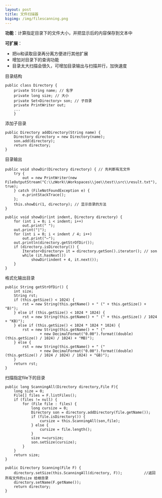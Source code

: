 ```yaml
---
layout: post
title: 文件扫描器
bigimg: /img/filescanning.png
---
```




**功能**：计算指定目录下的文件大小，并把显示后的内容保存到文本中<br>

**可扩展**：

 - 把io和读取目录再分离方便进行其他扩展
 - 增加对目录下的查询功能
 - 目录太大扫描会很久，可增加目录输出与扫描并行，加快速度

目录结构

    public class Directory {
	    private String name; // 名字
	    private long size; // 大小
	    private Set<Directory> son; // 子目录
	    private PrintWriter out;
	    ...
	    }
	    
添加子目录

    public Directory addDirectory(String name) {
		Directory directory = new Directory(name);
		son.add(directory);
		return directory;
	}
	
目录输出

    public void showDir(Directory directory) { // 先判断有无文件
		try {
			out = new PrintWriter(new FileOutputStream("C:\\zWork\\Workspaces\\jee\\test\\src\\result.txt"), true);
		} catch (FileNotFoundException e) {
			e.printStackTrace();
		};
		this.showDir(1, directory); // 显示目录的方法
	}

	public void showDir(int indent, Directory directory) {
		for (int i = 0; i < indent; i++)
			out.print(" ");
		out.print("|");
		for (int i = 0; i < indent / 4; i++)
			out.print("—");
		out.println(directory.getStrOfDir());
		if (directory.isDirectory()) {
			Iterator<Directory> it = directory.getSon().iterator(); // son
			while (it.hasNext())
				showDir(indent + 4, it.next());
		}
	}
	
格式化输出目录

    public String getStrOfDir() {
		int size;
		String rst;
		if (this.getSize() < 1024) {
			rst = new String(this.getName() + " (" + this.getSize() + "B)");
		} else if (this.getSize() < 1024 * 1024) {
			rst = new String(this.getName() + " (" + this.getSize() / 1024 + "KB)");
		} else if (this.getSize() < 1024 * 1024 * 1024) {
			rst = new String(this.getName() + " ("
					+ new DecimalFormat("0.00").format((double) (this.getSize() / 1024) / 1024) + "MB)");
		} else {
			rst = new String(this.getName() + " ("
					+ new DecimalFormat("0.00").format((double) (this.getSize() / 1024 / 1024) / 1024) + "GB)");
		}
		return rst;
	}
	
扫描指定file下的目录

    public long ScanningAll(Directory directory,File F){			
		long size = 0;	
		File[] files = F.listFiles();
		if (files != null) {
			for (File file : files) {
				long cursize = 0;
				Directory son = directory.addDirectory(file.getName());
				if (file.isDirectory()) {
					cursize = this.ScanningAll(son,file);
				} else {
					cursize = file.length();
				}
				size +=cursize;
				son.setSize(cursize);
			}
		}
		return size;
	}
	
	public Directory Scanning(File F) {	
		directory.setSize(this.ScanningAll(directory, F));			//返回所有文件的size 给根目录
		directory.setName(F.getName());
		return directory;
	}
